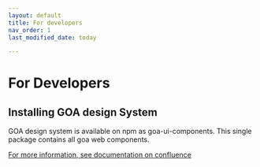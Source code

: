 ```yaml
---
layout: default
title: For developers
nav_order: 1
last_modified_date: today

---
```


# For Developers

## Installing GOA design System
GOA design system is available on npm as goa-ui-components. This single package contains all goa web components.

[For more information, see documentation on confluence]()
